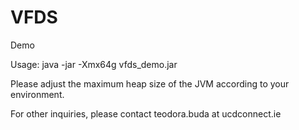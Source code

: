 VFDS
====

Demo

Usage: java -jar -Xmx64g vfds_demo.jar

Please adjust the maximum heap size of the JVM according to your environment.

For other inquiries, please contact teodora.buda at ucdconnect.ie
	
